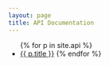 ```yaml
---
layout: page
title: API Documentation
---
```


<ul>
{% for p in site.api %}
  <li><a href="{{ p.url }}">{{ p.title }}</a>
{% endfor %}
</ul>
